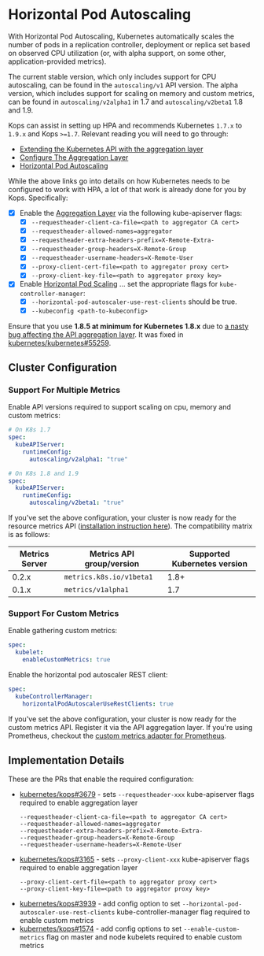 # Horizontal Pod Autoscaling

With Horizontal Pod Autoscaling, Kubernetes automatically scales the number of
pods in a replication controller, deployment or replica set based on observed
CPU utilization (or, with alpha support, on some other, application-provided
metrics).

The current stable version, which only includes support for CPU autoscaling, can
be found in the `autoscaling/v1` API version. The alpha version, which includes
support for scaling on memory and custom metrics, can be found in
`autoscaling/v2alpha1` in 1.7 and `autoscaling/v2beta1` 1.8 and 1.9.

Kops can assist in setting up HPA and recommends Kubernetes `1.7.x` to `1.9.x`
and Kops `>=1.7`. Relevant reading you will need to go through:

* [Extending the Kubernetes API with the aggregation layer][k8s-extend-api]
* [Configure The Aggregation Layer][k8s-aggregation-layer]
* [Horizontal Pod Autoscaling][k8s-hpa]

While the above links go into details on how Kubernetes needs to be configured
to work with HPA, a lot of that work is already done for you by Kops.
Specifically:

* [x] Enable the [Aggregation Layer][k8s-aggregation-layer] via the following
  kube-apiserver flags:
   * [x] `--requestheader-client-ca-file=<path to aggregator CA cert>`
   * [x] `--requestheader-allowed-names=aggregator`
   * [x] `--requestheader-extra-headers-prefix=X-Remote-Extra-`
   * [x] `--requestheader-group-headers=X-Remote-Group`
   * [x] `--requestheader-username-headers=X-Remote-User`
   * [x] `--proxy-client-cert-file=<path to aggregator proxy cert>`
   * [x] `--proxy-client-key-file=<path to aggregator proxy key>`
* [x] Enable [Horizontal Pod Scaling][k8s-hpa] ... set the appropriate flags for
  `kube-controller-manager`:
   * [x] `--horizontal-pod-autoscaler-use-rest-clients` should be true.
   * [x] `--kubeconfig <path-to-kubeconfig>`

Ensure that you use **1.8.5 at minimum for Kubernetes 1.8.x** due to [a nasty
bug affecting the API aggregation layer][issue-1]. It was fixed in
[kubernetes/kubernetes#55259][pr-5].

## Cluster Configuration

### Support For Multiple Metrics

Enable API versions required to support scaling on cpu, memory and custom
metrics:

```yaml
# On K8s 1.7
spec:
  kubeAPIServer:
    runtimeConfig:
      autoscaling/v2alpha1: "true"
```

```yaml
# On K8s 1.8 and 1.9
spec:
  kubeAPIServer:
    runtimeConfig:
      autoscaling/v2beta1: "true"
```

If you've set the above configuration, your cluster is now ready for the
resource metrics API ([installation instruction here][k8s-metrics-server]). The
compatibility matrix is as follows:

Metrics Server | Metrics API group/version | Supported Kubernetes version
---------------|---------------------------|-----------------------------
0.2.x          | `metrics.k8s.io/v1beta1`  | 1.8+
0.1.x          | `metrics/v1alpha1`        | 1.7

### Support For Custom Metrics

Enable gathering custom metrics:

```yaml
spec:
  kubelet:
    enableCustomMetrics: true
```

Enable the horizontal pod autoscaler REST client:

```yaml
spec:
  kubeControllerManager:
    horizontalPodAutoscalerUseRestClients: true
```

If you've set the above configuration, your cluster is now ready for the custom
metrics API. Register it via the API aggregation layer. If you're using
Prometheus, checkout the [custom metrics adapter for Prometheus][k8s-prometheus-custom-metrics-adapter].

## Implementation Details

These are the PRs that enable the required configuration:

* [kubernetes/kops#3679][pr-1] - sets `--requestheader-xxx` kube-apiserver flags
  required to enable aggregation layer
  ```
  --requestheader-client-ca-file=<path to aggregator CA cert>
  --requestheader-allowed-names=aggregator
  --requestheader-extra-headers-prefix=X-Remote-Extra-
  --requestheader-group-headers=X-Remote-Group
  --requestheader-username-headers=X-Remote-User
  ```
* [kubernetes/kops#3165][pr-2] - sets `--proxy-client-xxx` kube-apiserver flags
  required to enable aggregation layer
  ```
  --proxy-client-cert-file=<path to aggregator proxy cert>
  --proxy-client-key-file=<path to aggregator proxy key>
  ```
* [kubernetes/kops#3939][pr-3] - add config option to set `--horizontal-pod-
  autoscaler-use-rest-clients` kube-controller-manager flag required to enable
  custom metrics
* [kubernetes/kops#1574][pr-4] - add config options to set `--enable-custom-
  metrics` flag on master and node kubelets required to enable custom metrics

[k8s-aggregation-layer]: https://v1-9.docs.kubernetes.io/docs/tasks/access-kubernetes-api/configure-aggregation-layer/
[k8s-extend-api]: https://v1-9.docs.kubernetes.io/docs/concepts/api-extension/apiserver-aggregation/
[k8s-hpa]: https://v1-9.docs.kubernetes.io/docs/tasks/run-application/horizontal-pod-autoscale/
[k8s-metrics-server]: https://github.com/kubernetes-incubator/metrics-server#deployment
[k8s-prometheus-custom-metrics-adapter]: https://github.com/DirectXMan12/k8s-prometheus-adapter

[pr-1]: https://github.com/kubernetes/kops/pull/3679
[pr-2]: https://github.com/kubernetes/kops/pull/3165
[pr-3]: https://github.com/kubernetes/kops/pull/3939
[pr-4]: https://github.com/kubernetes/kops/pull/1574
[pr-5]: https://github.com/kubernetes/kubernetes/pull/55259

[issue-1]: https://github.com/kubernetes/kubernetes/issues/55022
